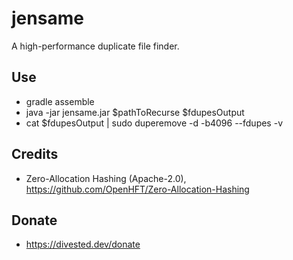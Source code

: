 jensame
=======

A high-performance duplicate file finder.

Use
---
- gradle assemble
- java -jar jensame.jar $pathToRecurse $fdupesOutput
- cat $fdupesOutput | sudo duperemove -d -b4096 --fdupes -v

Credits
-------
- Zero-Allocation Hashing (Apache-2.0), https://github.com/OpenHFT/Zero-Allocation-Hashing

Donate
-------
- https://divested.dev/donate
